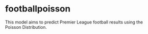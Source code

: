 # footballpoisson

This model aims to predict Premier League football results using the Poisson Distribution.

